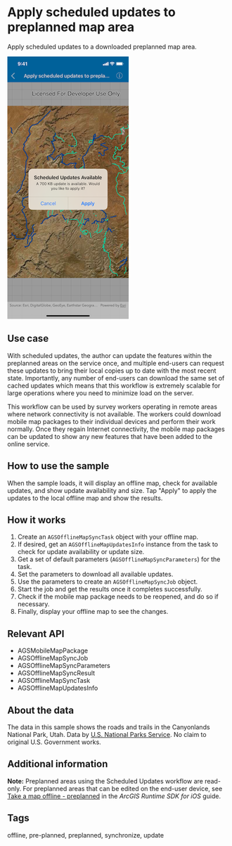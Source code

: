 # Apply scheduled updates to preplanned map area

Apply scheduled updates to a downloaded preplanned map area.

![Apply Scheduled Updates to Preplanned Map Area Sample](apply-scheduled-updates-to-preplanned-map-area.png)

## Use case

With scheduled updates, the author can update the features within the preplanned areas on the service once, and multiple end-users can request these updates to bring their local copies up to date with the most recent state. Importantly, any number of end-users can download the same set of cached updates which means that this workflow is extremely scalable for large operations where you need to minimize load on the server.

This workflow can be used by survey workers operating in remote areas where network connectivity is not available. The workers could download mobile map packages to their individual devices and perform their work normally. Once they regain Internet connectivity, the mobile map packages can be updated to show any new features that have been added to the online service.

## How to use the sample

When the sample loads, it will display an offline map, check for available updates, and show update availability and size. Tap "Apply" to apply the updates to the local offline map and show the results.

## How it works

1. Create an `AGSOfflineMapSyncTask` object with your offline map.
2. If desired, get an `AGSOfflineMapUpdatesInfo` instance from the task to check for update availability or update size.
3. Get a set of default parameters (`AGSOfflineMapSyncParameters`) for the task.
4. Set the parameters to download all available updates.
5. Use the parameters to create an `AGSOfflineMapSyncJob` object.
6. Start the job and get the results once it completes successfully.
7. Check if the mobile map package needs to be reopened, and do so if necessary.
8. Finally, display your offline map to see the changes.

## Relevant API

* AGSMobileMapPackage
* AGSOfflineMapSyncJob
* AGSOfflineMapSyncParameters
* AGSOfflineMapSyncResult
* AGSOfflineMapSyncTask
* AGSOfflineMapUpdatesInfo

## About the data

The data in this sample shows the roads and trails in the Canyonlands National Park, Utah. Data by [U.S. National Parks Service](https://public-nps.opendata.arcgis.com/). No claim to original U.S. Government works.

## Additional information

**Note:** Preplanned areas using the Scheduled Updates workflow are read-only. For preplanned areas that can be edited on the end-user device, see [Take a map offline - preplanned](https://developers.arcgis.com/ios/latest/swift/guide/take-map-offline-preplanned.htm) in the *ArcGIS Runtime SDK for iOS* guide.

## Tags

offline, pre-planned, preplanned, synchronize, update
